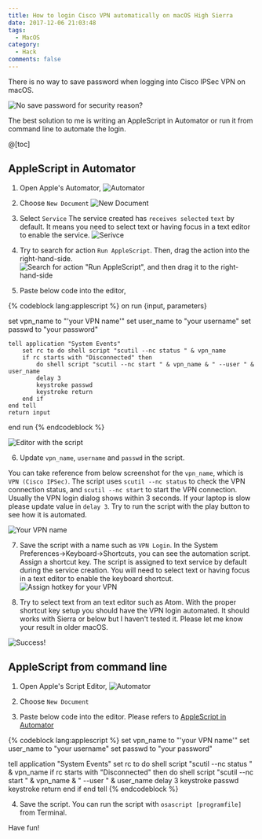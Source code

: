 ```yaml
---
title: How to login Cisco VPN automatically on macOS High Sierra
date: 2017-12-06 21:03:48
tags:
  - MacOS
category:
  - Hack
comments: false
---
```


There is no way to save password when logging into Cisco IPSec VPN on macOS.

![No save password for security reason?](vpn_login.png)

The best solution to me is writing an AppleScript in Automator or run it from command line to automate the login.

@[toc]

## AppleScript in Automator

1. Open Apple's Automator,
![Automator](automator.png)

2. Choose `New Document`
![New Document](new_document.png)

3. Select `Service`
The service created has `receives selected` `text` by default. It means you need to select text or having focus in a text editor to enable the service.
![Serivce](service.png)

4. Try to search for action `Run AppleScript`. Then, drag the action into the right-hand-side.
![Search for action "Run AppleScript", and then drag it to the right-hand-side](run_apple_script.png)

5. Paste below code into the editor,

{% codeblock lang:applescript %}
on run {input, parameters}

  set vpn_name to "'your VPN name'"
  set user_name to "your username"
  set passwd to "your password"

	tell application "System Events"
		set rc to do shell script "scutil --nc status " & vpn_name
		if rc starts with "Disconnected" then
			do shell script "scutil --nc start " & vpn_name & " --user " & user_name
			delay 3
			keystroke passwd
			keystroke return
		end if
	end tell
	return input
end run
{% endcodeblock %}

![Editor with the script](script_editor.png)

6. Update `vpn_name`, `username` and `passwd` in the script.

You can take reference from below screenshot for the `vpn_name`, which is `VPN (Cisco IPSec)`. The script uses `scutil --nc status` to check the VPN connection status, and `scutil --nc start` to start the VPN connection. Usually the VPN login dialog shows within 3 seconds. If your laptop is slow please update value in `delay 3`. Try to run the script with the play button to see how it is automated.

![Your VPN name](vpn_name.png)

7. Save the script with a name such as `VPN Login`.
In the System Preferences->Keyboard->Shortcuts, you can see the automation script. Assign a shortcut key. The script is assigned to text service by default during the service creation. You will need to select text or having focus in a text editor to enable the keyboard shortcut.
![Assign hotkey for your VPN](keyboard_shortcuts.png)

8. Try to select text from an text editor such as Atom. With the proper shortcut key setup you should have the VPN login automated. It should works with Sierra or below but I haven't tested it. Please let me know your result in older macOS.

![Success!](success.png)

## AppleScript from command line

1. Open Apple's Script Editor,
![Automator](apple_script_editor.png)

2. Choose `New Document`

3. Paste below code into the editor. Please refers to [AppleScript in Automator](?#applescript-in-automator)

{% codeblock lang:applescript %}
set vpn_name to "'your VPN name'"
set user_name to "your username"
set passwd to "your password"

tell application "System Events"
	set rc to do shell script "scutil --nc status " & vpn_name
	if rc starts with "Disconnected" then
		do shell script "scutil --nc start " & vpn_name & " --user " & user_name
		delay 3
		keystroke passwd
		keystroke return
	end if
end tell
{% endcodeblock %}

4. Save the script. You can run the script with `osascript [programfile]` from Terminal.

Have fun!
